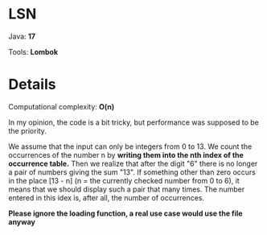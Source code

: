 # LSN

Java: **17**

Tools: **Lombok**

# Details

Computational complexity: **O(n)**

In my opinion, the code is a bit tricky, but performance was supposed to be the priority.

We assume that the input can only be integers from 0 to 13.
We count the occurrences of the number n by **writing them into the nth index of the occurrence table.**
Then we realize that after the digit "6" there is no longer a pair of numbers giving the sum "13".
If something other than zero occurs in the place [13 - n] (n = the currently checked number from 0 to 6), 
it means that we should display such a pair that many times.
The number entered in this idex is, after all, the number of occurrences.

**Please ignore the loading function, a real use case would use the file anyway**
